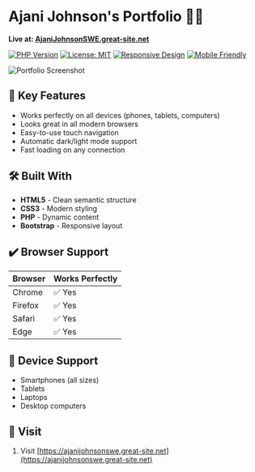 # Ajani Johnson's Portfolio 👨‍💻  
**Live at: [AjaniJohnsonSWE.great-site.net](https://ajanijohnsonswe.great-site.net/)**  

[![PHP Version](https://img.shields.io/badge/PHP-8.1+-777BB4?logo=php)](https://php.net/)
[![License: MIT](https://img.shields.io/badge/License-MIT-green)](https://opensource.org/licenses/MIT)
[![Responsive Design](https://img.shields.io/badge/Responsive-Yes-brightgreen)]()
[![Mobile Friendly](https://img.shields.io/badge/Mobile-Yes-9cf)]()

![Portfolio Screenshot](screenshot.png)

## 🌟 Key Features
- Works perfectly on all devices (phones, tablets, computers)
- Looks great in all modern browsers
- Easy-to-use touch navigation
- Automatic dark/light mode support
- Fast loading on any connection

## 🛠️ Built With
- **HTML5** - Clean semantic structure
- **CSS3** - Modern styling
- **PHP** - Dynamic content
- **Bootstrap** - Responsive layout

## ✔️ Browser Support
| Browser       | Works Perfectly |
|--------------|----------------|
| Chrome       | ✅ Yes         |
| Firefox      | ✅ Yes         |
| Safari       | ✅ Yes         |
| Edge         | ✅ Yes         |

## 📱 Device Support
- Smartphones (all sizes)
- Tablets
- Laptops
- Desktop computers

## 🚀 Visit
1. Visit [https://ajanijohnsonswe.great-site.net](https://ajanijohnsonswe.great-site.net)
